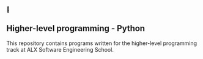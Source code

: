 🔗  <h2><b>Higher-level programming - Python</b></h2>


This repository contains programs written for the higher-level programming track at ALX Software Engineering  School.

